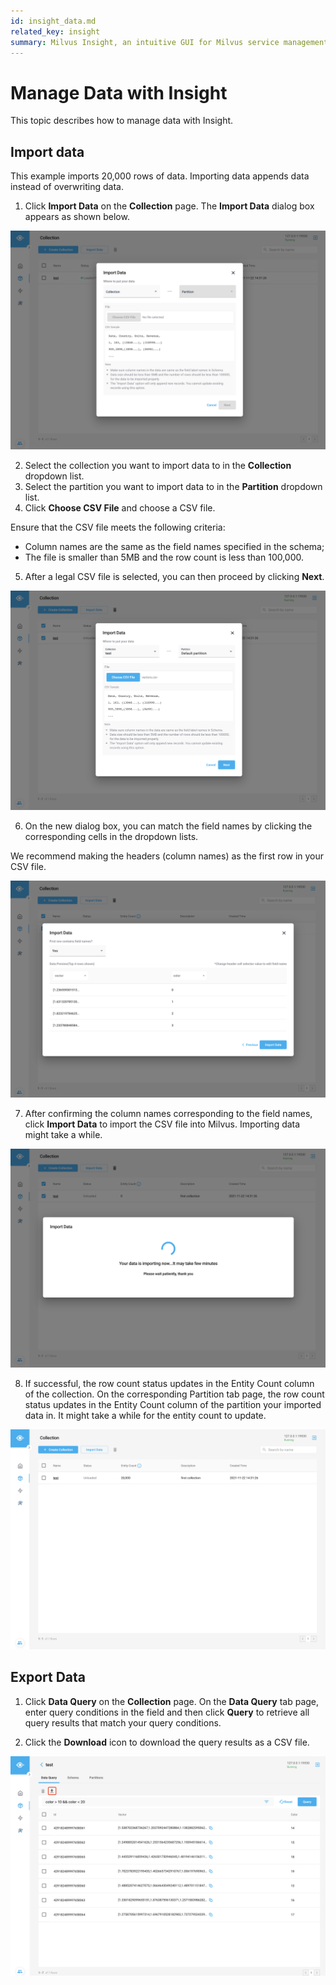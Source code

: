```yaml
---
id: insight_data.md
related_key: insight
summary: Milvus Insight, an intuitive GUI for Milvus service management.
---
```


# Manage Data with Insight

This topic describes how to manage data with Insight.

## Import data

This example imports 20,000 rows of data. Importing data appends data instead of overwriting data.


1. Click **Import Data** on the **Collection** page. The **Import Data** dialog box appears as shown below.

![Import Data](../../../../assets/insight_data1.png)


2. Select the collection you want to import data to in the **Collection** dropdown list.
3. Select the partition you want to import data to in the **Partition** dropdown list.
4. Click **Choose CSV File** and choose a CSV file.

<div class="alert note"> Ensure that the CSV file meets the following criteria:
<ul>
<li>Column names are the same as the field names specified in the schema;</li>
<li>The file is smaller than 5MB and the row count is less than 100,000.</li>
</ul>
</div>

5. After a legal CSV file is selected, you can then proceed by clicking **Next**.


![Import Data](../../../../assets/insight_data2.png)

6. On the new dialog box, you can match the field names by clicking the corresponding cells in the dropdown lists.

<div class="alert note">
We recommend making the headers (column names) as the first row in your CSV file.
</div>


![Import Data](../../../../assets/insight_data3.png)

7. After confirming the column names corresponding to the field names, click **Import Data** to import the CSV file into Milvus. Importing data might take a while.

![Import Data](../../../../assets/insight_data4.png)

8. If successful, the row count status updates in the Entity Count column of the collection. On the corresponding Partition tab page, the row count status updates in the Entity Count column of the  partition your imported data in. It might take a while for the entity count to update.

![Import Data](../../../../assets/insight_data5.png)


## Export Data

1. Click **Data Query** on the **Collection** page. On the **Data Query** tab page, enter query conditions in the field and then click **Query** to retrieve all query results that match your query conditions.


2. Click the **Download** icon to download the query results as a CSV file.

![Export Data](../../../../assets/insight_data6.png)

